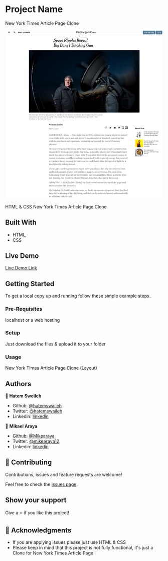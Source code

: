# Project Name

New York Times Article Page Clone

![screenshot](./assets/images/screenshot.png)

HTML & CSS New York Times Article Page Clone

## Built With

- HTML,
- CSS

## Live Demo

[Live Demo Link](https://rawcdn.githack.com/hatemswaileh/NYTClone-Mikael-Hatem/425b4d9e890f128f351806f752c6b34cbae57bbe/index.html)

## Getting Started

To get a local copy up and running follow these simple example steps.

### Pre-Requisites

localhost or a web hosting

### Setup

Just download the files & upload it to your folder

### Usage

New York Times Article Page Clone (Layout)

## Authors

👤 **Hatem Sweileh**

- Github: [@hatemswaileh](https://github.com/hatemswaileh/)
- Twitter: [@hatemswaileh](https://twitter.com/hatemswaileh)
- Linkedin: [linkedin](https://www.linkedin.com/in/HatemSwaileh)

👤 **Mikael Araya**

- Github: [@Mikearaya](https://github.com/Mikearaya)
- Twitter: [@mikearaya12](https://twitter.com/mikearaya12)
- Linkedin: [linkedin](https://linkedin.com/in/mikael-araya)

## 🤝 Contributing

Contributions, issues and feature requests are welcome!

Feel free to check the [issues page](issues/).

## Show your support

Give a ⭐️ if you like this project!

## 📝 Acknowledgments

- If you are applying issues please just use HTML & CSS
- Please keep in mind that this project is not fully functional, it's just a Clone for New York Times Article Page
